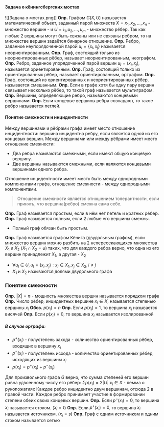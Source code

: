 #### Задача о кёнингсбергских мостах
![[Задача о мостах.png]]
**Опр.** Графом $G(X, U)$ называется математический объект, заданный парой множеств $X = {x_{1}, x_{2}, \dots, x_{n}}$ - множество вершин - и $U = {i_{1}, u_{2}, \dots, u_{m}}$ - множество рёбер.
Так как любые 2 вершины могут быть связаны или не связаны ребром, то на множестве вершин задаётся бинарное отношение.
**Опр.** Ребро, заданное неупорядоченной парой $u_{l} = \{ x_{i}, x_{j} \}$ называется неориентированным.
**Опр.** Граф, состоящий только из неориентированных рёбер, называет неориентированным, неографом.
**Опр.** Ребро, заданное упорядоченной парой вершин $u_{l} = (x_{i}, x_{j})$, называется ориентированным.
**Опр.** Граф, состоящий только из ориентированных рёбер, называет ориентированным, орграфом.
**Опр.** Граф, состоящий из ориентированных и неориентированных рёбер, называется смешанным.
**Опр.** Если в графе хотя бы одну пару вершин связывает несколько рёбер, то такой граф называется мультиграфом.
**Опр.** Вершины, определяющие ребро, называются концевыми вершинами.
**Опр.** Если концевые вершины ребра совпадают, то такое ребро называется петлей.
#### Понятие смежности и инцидентности
Между вершинами и рёбрами графа имеет место отношение инцидентности: вершина инцидентна ребру, если является одной из его концевых вершин.
Между вершинами или между рёбрами имеет место отношение смежности:
- Два ребра называются смежными, если имеют общую концевую вершину.
- Две вершины называются смежными, если являются концевыми вершинами одного ребра.

Отношение инцидентности имеет место быть между однородными компонентами графа, отношение смежности - между однородными компонентами.
> Отношение смежности является отношением толерантности, если принять, что вершина(ребро) смежна сама себе.

**Опр.** Граф называется простым, если в нём нет петель и кратных рёбер.
**Опр.** Граф называется полным, если 2 любые его вершины смежны.
- Полный граф обязан быть простым.

**Опр.** Граф называется графом Кёнига (двудольным графом), если множество вершин можно разбить на 2 непересекающихся множества $X_{1}$ и $X_{2}$ ($X_{1} \cap X_{2} = \varnothing$) таких, что для каждого ребра верно, что одна из его вершин принадлежит $X_{1}$, а другая - $X_{2}$
- $\forall u_{l} \in U, u_{l} = (x_{i}, x_{j}): x_{i} \in X_{1}, x_{j} \in X_{2}, i \not= j$
- $X_{1}$ и $X_{2}$ называются долями двудольного графа
### Понятие смежности
**Опр.** $|X| = n$ - мощность множества вершин называется порядком графа
**Опр.** Число рёбер, инцидентных вершине $x_{i} \in X$, называется степенью вершины $x_{i}$
**Обоз.** $p(x_{i}) = n$
**Опр.** Если $p(x_{i}) = 1$, то вершина $x_{i}$ называется висячей
**Опр.** Если $p(x_{i}) = 0$, то вершина $x_{i}$ называется изолированной
##### В случае орграфа:
- $p^+(x_{i})$ - полустепень захода - количество ориентированных рёбер, входящих в вершину $x_{i}$
- $p^-(x_{i})$ - полустепень исхода - количество ориентированных рёбер, исходящих из вершины $x_i$
- $p(x_{i}) = p^+(x_{i}) + p^-(x_{i})$

Для произвольного графа $G$ верно, что сумма степеней его вершин
равна удвоенному числу его рёбер: $\Sigma p(x_{i}) = 2 |U| \; x_{i} \in X$ - лемма о рукопожатиях
Каждое ребро инцидентно двум вершинам, отсюда 2 в правой части. Каждое ребро принимает участие в формировании степени обеих своих концевых вершин.
**Опр.** Если $p^-(x_{i}) = 0$, то вершина $x_{i}$ называется стоком. ($x_{i} = t$)
**Опр.** Если $p^+(x_{i}) = 0$, то вершина $x_{i}$ называется источником. ($x_{i} = s$)
**Опр.** Граф с одним источником и одним стоком называется сетью
